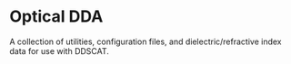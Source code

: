 # Optical DDA
A collection of utilities, configuration files, and dielectric/refractive index data for use with DDSCAT.

